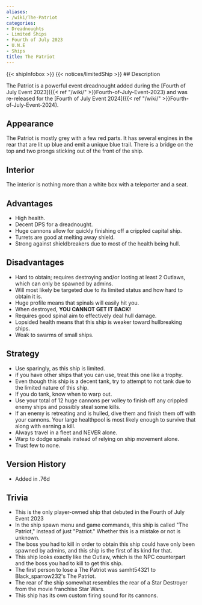 ```yaml
---
aliases:
- /wiki/The-Patriot
categories:
- Dreadnoughts
- Limited Ships
- Fourth of July 2023
- U.N.E
- Ships
title: The Patriot
---
```


{{< shipInfobox >}} {{< notices/limitedShip >}} ## Description

The Patriot is a powerful event dreadnought added during the [Fourth of July Event 2023]({{< ref "/wiki/" >}}Fourth-of-July-Event-2023) and was re-released for the [Fourth of July Event 2024]({{< ref "/wiki/" >}}Fourth-of-July-Event-2024).

## Appearance

The Patriot is mostly grey with a few red parts. It has several engines in the rear that are lit up blue and emit a unique blue trail. There is a bridge on the top and two prongs sticking out of the front of the ship.

## Interior

The interior is nothing more than a white box with a teleporter and a seat.

## Advantages

- High health.
- Decent DPS for a dreadnought.
- Huge cannons allow for quickly finishing off a crippled capital ship.
- Turrets are good at melting away shield.
- Strong against shieldbreakers due to most of the health being hull.

## Disadvantages

- Hard to obtain; requires destroying and/or looting at least 2 Outlaws, which can only be spawned by admins.
- Will most likely be targeted due to its limited status and how hard to obtain it is.
- Huge profile means that spinals will easily hit you.
- When destroyed, **YOU CANNOT GET IT BACK!**
- Requires good spinal aim to effectively deal hull damage.
- Lopsided health means that this ship is weaker toward hullbreaking ships.
- Weak to swarms of small ships.

## Strategy

- Use sparingly, as this ship is limited.
- if you have other ships that you can use, treat this one like a trophy.
- Even though this ship is a decent tank, try to attempt to not tank due to the limited nature of this ship.
- If you do tank, know when to warp out.
- Use your total of 12 huge cannons per volley to finish off any crippled enemy ships and possibly steal some kills.
- If an enemy is retreating and is hulled, dive them and finish them off with your cannons. Your large healthpool is most likely enough to survive that along with earning a kill.
- Always travel in a fleet and NEVER alone.
- Warp to dodge spinals instead of relying on ship movement alone.
- Trust few to none.

## Version History 

- Added in .76d

## Trivia

- This is the only player-owned ship that debuted in the Fourth of July Event 2023
- In the ship spawn menu and game commands, this ship is called "The Patriot," instead of just "Patriot." Whether this is a mistake or not is unknown.
- The boss you had to kill in order to obtain this ship could have only been spawned by admins, and this ship is the first of its kind for that.
- This ship looks exactly like the Outlaw, which is the NPC counterpart and the boss you had to kill to get this ship.
- The first person to lose a The Patriot was samht54321 to Black_sparrow232's The Patriot.
- The rear of the ship somewhat resembles the rear of a Star Destroyer from the movie franchise Star Wars.
- This ship has its own custom firing sound for its cannons.